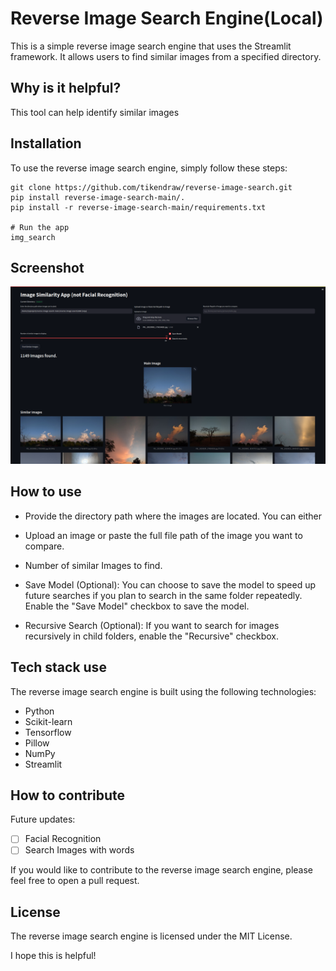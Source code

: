 # Reverse Image Search Engine(Local)
This is a simple reverse image search engine that uses the Streamlit framework. It allows users to find similar images from a specified directory.

## Why is it helpful?
This tool can help identify similar images

## Installation
To use the reverse image search engine, simply follow these steps:

```
git clone https://github.com/tikendraw/reverse-image-search.git
pip install reverse-image-search-main/.
pip install -r reverse-image-search-main/requirements.txt

# Run the app
img_search
```
## Screenshot
<img src="./reverse_image_search/static/rev-image-search.jpg">

## How to use
*  Provide the directory path where the images are located. You can either 

* Upload an image or paste the full file path of the image you want to compare.

* Number of similar Images to find. 

* Save Model (Optional): You can choose to save the model to speed up future searches if you plan to search in the same folder repeatedly. Enable the "Save Model" checkbox to save the model.

* Recursive Search (Optional): If you want to search for images recursively in child folders, enable the "Recursive" checkbox.

## Tech stack use
The reverse image search engine is built using the following technologies:

* Python
* Scikit-learn
* Tensorflow 
* Pillow
* NumPy
* Streamlit
  
## How to contribute
Future updates:

- [ ] Facial Recognition
- [ ] Search Images with words

If you would like to contribute to the reverse image search engine, please feel free to open a pull request.

## License
The reverse image search engine is licensed under the MIT License.

I hope this is helpful!


